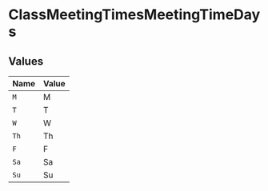 # ClassMeetingTimesMeetingTimeDays


## Values

| Name  | Value |
| ----- | ----- |
| `M`   | M     |
| `T`   | T     |
| `W`   | W     |
| `Th`  | Th    |
| `F`   | F     |
| `Sa`  | Sa    |
| `Su`  | Su    |